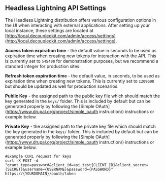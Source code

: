 ## Headless Lightning API Settings

The Headless Lightning distribution offers various configuration options in the UI when interacting with external applications. After setting up your local instance, these settings are located at [http://local.decoupledkit.com/admin/access/settings](http://local.decoupledkit.com/admin/access/settings).


**Access token expiration time** - the default value in seconds to be used as expiration time when creating new tokens for interaction with the API. This is currently set to `545400` for demonstration purposes, but we recommend a standard integer for production sites.

**Refresh token expiration time** - the default value, in seconds, to be used as expiration time when creating new tokens. This is currently set to `1209600` but should be updated as well for production scenarios.

**Public Key** - the assigned path to the public key file which should match the key generated in the `keys/` folder. This is included by default but can be generated properly by following the [Simple OAuth](https://www.drupal.org/project/simple_oauth instruction/) instructions or example below.

**Private Key** - the assigned path to the private key file which should match the key generated in the `keys/` folder. This is included by default but can be generated properly by following the [Simple OAuth](https://www.drupal.org/project/simple_oauth instruction/) instructions or example below.


```
#Example CURL request for keys
curl -X POST -d "grant_type=password&client_id=api_test{CLIENT_ID}&client_secret={SECRET}&username={USERNAME}&password={PASSWORD}" https://{YOURDOMAIN}/oauth/token
```


